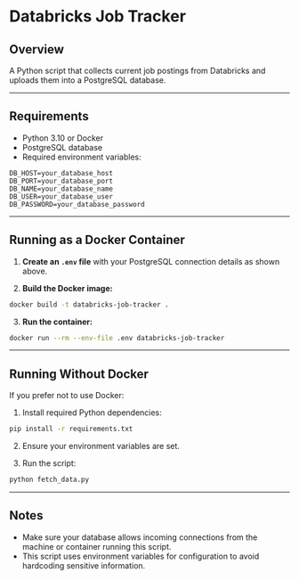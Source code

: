 # Databricks Job Tracker

## Overview

A Python script that collects current job postings from Databricks and uploads them into a PostgreSQL database.

---

## Requirements

- Python 3.10 or Docker
- PostgreSQL database
- Required environment variables:

```env
DB_HOST=your_database_host
DB_PORT=your_database_port
DB_NAME=your_database_name
DB_USER=your_database_user
DB_PASSWORD=your_database_password
```

---

## Running as a Docker Container

1. **Create an `.env` file** with your PostgreSQL connection details as shown above.

2. **Build the Docker image:**

```bash
docker build -t databricks-job-tracker .
```

3. **Run the container:**

```bash
docker run --rm --env-file .env databricks-job-tracker
```

---

## Running Without Docker

If you prefer not to use Docker:

1. Install required Python dependencies:

```bash
pip install -r requirements.txt
```

2. Ensure your environment variables are set.

3. Run the script:

```bash
python fetch_data.py
```

---

## Notes

- Make sure your database allows incoming connections from the machine or container running this script.
- This script uses environment variables for configuration to avoid hardcoding sensitive information.
